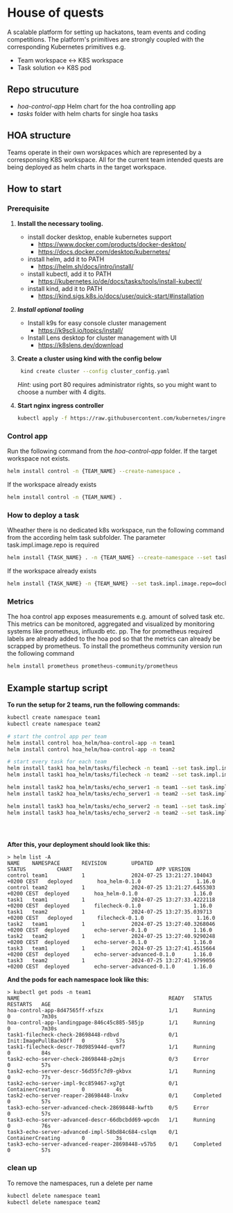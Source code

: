 # House of quests 

A scalable platform for setting up hackatons, team events and coding competitions. The platform's primitives are strongly coupled with the corresponding Kubernetes primitives e.g.

- Team workspace <-> K8S workspace
- Task solution <-> K8S pod


## Repo strucuture

* _hoa-control-app_ Helm chart for the hoa controlling app
* _tasks_ folder with helm charts for single hoa tasks

## HOA structure

Teams operate in their own worskpaces which are represented by a corresponsing K8S workspace. All for the current team intended quests are being deployed as helm charts in the target workspace.

## How to start

### Prerequisite

1. **Install the necessary tooling.**
   * install docker desktop, enable kubernetes support 
     * https://www.docker.com/products/docker-desktop/
     * https://docs.docker.com/desktop/kubernetes/
   * install helm, add it to PATH
     * https://helm.sh/docs/intro/install/
   * install kubectl, add it to PATH
     * https://kubernetes.io/de/docs/tasks/tools/install-kubectl/
   * install kind, add it to PATH
     * https://kind.sigs.k8s.io/docs/user/quick-start/#installation
2. _**Install optional tooling**_
   * Install k9s for easy console cluster management
     * https://k9scli.io/topics/install/
   * Install Lens desktop for cluster management with UI
     * https://k8slens.dev/download
3. **Create a cluster using kind with the config below**
    ```sh
     kind create cluster --config cluster_config.yaml
    ```
   _Hint:_ using port 80 requires administrator rights, so you might want to choose a number with 4 digits.
4. **Start nginx ingress controller**

    ```sh
    kubectl apply -f https://raw.githubusercontent.com/kubernetes/ingress-nginx/main/deploy/static/provider/kind/deploy.yaml
    ```

### Control app

Run the following command from the _hoa-control-app_ folder.
If the target workspace not exists.

```sh
helm install control -n {TEAM_NAME} --create-namespace .
```

If the workspace already exists
```sh
helm install control -n {TEAM_NAME} .
```


### How to deploy a task

Wheather there is no dedicated k8s workspace, run the following command from the according helm task subfolder. The parameter task.impl.image.repo is required 
```sh
helm install {TASK_NAME} . -n {TEAM_NAME} --create-namespace --set task.impl.image.repo=dockerRepository
```

If the workspace already exists
```sh
helm install {TASK_NAME} -n {TEAM_NAME} --set task.impl.image.repo=dockerRepository .
```


### Metrics

The hoa control app exposes measurements e.g. amount of solved task etc. This metrics can be monitored, aggregated and visualized by monitoring systems like prometheus, influxdb etc. pp. 
The for prometheus required labels are already added to the hoa pod so that the metrics can already be scrapped by prometheus. To install the prometheus community version run the following command 

```sh
helm install prometheus prometheus-community/prometheus
```


## Example startup script

**To run the setup for 2 teams, run the following commands:**

```sh
kubectl create namespace team1 
kubectl create namespace team2

# start the control app per team
helm install control hoa_helm/hoa-control-app -n team1
helm install control hoa_helm/hoa-control-app -n team2

# start every task for each team
helm install task1 hoa_helm/tasks/filecheck -n team1 --set task.impl.image.repo=dockerRepository
helm install task1 hoa_helm/tasks/filecheck -n team2 --set task.impl.image.repo=dockerRepository

helm install task2 hoa_helm/tasks/echo_server1 -n team1 --set task.impl.image.repo=dockerRepository
helm install task2 hoa_helm/tasks/echo_server1 -n team2 --set task.impl.image.repo=dockerRepository

helm install task3 hoa_helm/tasks/echo_server2 -n team1 --set task.impl.image.repo=dockerRepository
helm install task3 hoa_helm/tasks/echo_server2 -n team2 --set task.impl.image.repo=dockerRepository


 
```

**After this, your deployment should look like this:**
```text
> helm list -A
NAME    NAMESPACE       REVISION        UPDATED                                 STATUS          CHART                           APP VERSION
control team1           1               2024-07-25 13:21:27.104043 +0200 CEST   deployed        hoa_helm-0.1.0                  1.16.0
control team2           1               2024-07-25 13:21:27.6455303 +0200 CEST  deployed        hoa_helm-0.1.0                  1.16.0
task1   team1           1               2024-07-25 13:27:33.4222118 +0200 CEST  deployed        filecheck-0.1.0                 1.16.0
task1   team2           1               2024-07-25 13:27:35.039713 +0200 CEST   deployed        filecheck-0.1.0                 1.16.0
task2   team1           1               2024-07-25 13:27:40.3268046 +0200 CEST  deployed        echo-server-0.1.0               1.16.0
task2   team2           1               2024-07-25 13:27:40.9290248 +0200 CEST  deployed        echo-server-0.1.0               1.16.0
task3   team1           1               2024-07-25 13:27:41.4515664 +0200 CEST  deployed        echo-server-advanced-0.1.0      1.16.0
task3   team2           1               2024-07-25 13:27:41.9799056 +0200 CEST  deployed        echo-server-advanced-0.1.0      1.16.0
```
**And the pods for each namespace look like this:**
```text
> kubectl get pods -n team1
NAME                                                READY   STATUS                  RESTARTS   AGE
hoa-control-app-8d47565ff-xfszx                     1/1     Running                 0          7m30s
hoa-control-app-landingpage-846c45c885-585jp        1/1     Running                 0          7m30s
task1-filecheck-check-28698448-rdbvd                0/1     Init:ImagePullBackOff   0          57s
task1-filecheck-descr-78d985944d-qvmf7              1/1     Running                 0          84s
task2-echo-server-check-28698448-p2mjs              0/3     Error                   0          57s
task2-echo-server-descr-56d55fc7d9-gkbvx            1/1     Running                 0          77s
task2-echo-server-impl-9cc859467-xg7gt              0/1     ContainerCreating       0          4s
task2-echo-server-reaper-28698448-lnxkv             0/1     Completed               0          57s
task3-echo-server-advanced-check-28698448-kwftb     0/5     Error                   0          57s
task3-echo-server-advanced-descr-66dbcbdd69-wpcdn   1/1     Running                 0          76s
task3-echo-server-advanced-impl-58bd84c684-cslqm    0/1     ContainerCreating       0          3s
task3-echo-server-advanced-reaper-28698448-v57b5    0/1     Completed               0          57s
```

### clean up
To remove the namespaces, run a delete per name 
```sh
kubectl delete namespace team1 
kubectl delete namespace team2

```
